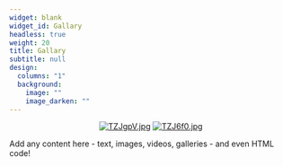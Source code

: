 ```yaml
---
widget: blank
widget_id: Gallary
headless: true
weight: 20
title: Gallary
subtitle: null
design:
  columns: "1"
  background:
    image: ""
    image_darken: ""
---
```

<center class="half">
    <a href="https://imgtu.com/i/TZJyYq"><im src="https://s4.ax1x.com/2021/12/19/TZJyYq.jpg" alt="TZJyYq.jpg" border="0"></a>
    <a href="https://imgtu.com/i/TZJgpV"><img src="https://s4.ax1x.com/2021/12/19/TZJgpV.jpg" alt="TZJgpV.jpg" border="0"></a>
    <a href="https://imgtu.com/i/TZJ6f0"><img src="https://s4.ax1x.com/2021/12/19/TZJ6f0.jpg" alt="TZJ6f0.jpg" border="0"></a>
</center>

Add any content here - text, images, videos, galleries - and even HTML code!